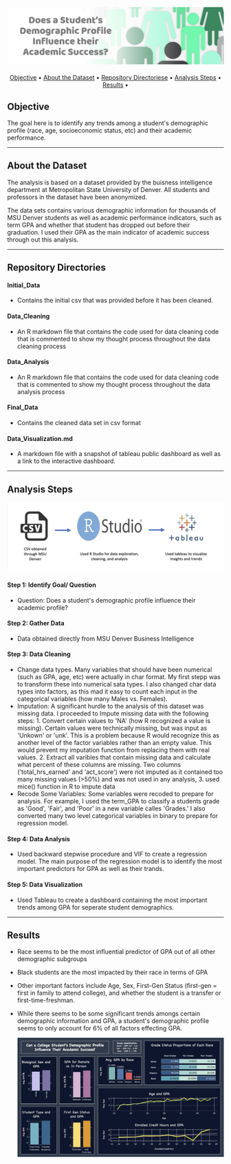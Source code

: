 ![ReadME_header][project_logo]
---

<p align="center">
  <a href="#Objective">Objective</a> •
  <a href="#About the Dataset">About the Dataset</a> •
  <a href="#Repository Directories">Repository Directoriese</a> •
  <a href="#Analysis Steps">Analysis Steps</a> •
  <a href="#Results">Results</a> •
</p>

## Objective
The goal here is to identify any trends among a student's demographic profile (race, age, socioeconomic status, etc) and their academic performance. 



---


## About the Dataset
The analysis is based on a dataset provided by the buisness intelligence department at Metropolitan State University of Denver. All students and professors in the dataset have been anonymized.

The data sets contains various demographic information for thousands of MSU Denver students as well as academic performance indicators, such as term GPA and whether that student has dropped out before their graduation. I used their GPA as the main indicator of academic success through out this analysis.

---


## Repository Directories
#### Initial_Data
- Contains the initial csv that was provided before it has been cleaned.
#### Data_Cleaning
- An R markdown file that contains the code used for data cleaning code that is commented to show my thought process throughout the data cleaning process
#### Data_Analysis
- An R markdown file that contains the code used for data cleaning code that is commented to show my thought process throughout the data analysis process
#### Final_Data
- Contains the cleaned data set in csv format
#### Data_Visualization.md
- A markdown file with a snapshot of tableau public dashboard as well as a link to the interactive dashboard.

---


## Analysis Steps

![pipeline_grades][workflow_graphic]

#### Step 1: Identify Goal/ Question
- Question: Does a student's demographic profile influence their academic profile?
#### Step 2: Gather Data
- Data obtained directly from MSU Denver Business Intelligence
#### Step 3: Data Cleaning
- Change data types. Many variables that should have been numerical (such as GPA, age, etc) were actually in char format. My first stepp was to transform these into numerical sata types. I also changed char data types into factors, as this mad it easy to count each input in the categorical variables (how many Males vs. Females).
- Imputation: A significant hurdle to the analysis of this dataset was missing data. I proceeded to Impute missing data with the following steps:
        1. Convert certain values to 'NA' (how R recognized a value is missing). Certain values were technically missing, but was input as 'Unkown' or 'unk'. This is a problem because R                would recognize this as another level of the factor variables rather than an empty value. This would prevent my imputation function from replacing them with real values.
        2. Extract all varibles that contain missing data and calculate what percent of these columns are missing. Two columns ('total_hrs_earned' and 'act_score') were not imputed as it               contained too many missing values (>50%) and was not used in any analysis,
        3. used mice() function in R to impute data
- Recode Some Variables: Some variables were recoded to prepare for analysis. For example, I used the term_GPA to classify a students grade as 'Good', 'Fair', and 'Poor' in a new variable calles 'Grades.' I also converted many two level categorical variables in binary to prepare for regression model.
#### Step 4: Data Analysis
- Used backward stepwise procedure and VIF to create a regression model. The main purpose of the regression model is to identify the most important predictors for GPA as well as           their trands.
#### Step 5: Data Visualization
- Used Tableau to create a dashboard containing the most important trends among GPA for seperate student demographics.

---


## Results
- Race seems to be the most influential predictor of GPA out of all other demographic subgroups
- Black students are the most impacted by their race in terms of GPA
- Other important factors include Age, Sex, First-Gen Status (first-gen = first in family to attend college), and whether the student is a transfer or first-time-freshman.
- While there seems to be some significant trends amongs certain demographic information and GPA, a student's demographic profile seems to only account for 6% of all factors effecting GPA.

  [![dashboard image][dashboard_image]][dashboard_link]





  <!-- Image Links -->

[project_logo]: Proj_images/ReadME_header.jpg
[dashboard_image]: Proj_images/grades_dashboard.jpg
[workflow_graphic]: Proj_images/pipeline_grades.jpg


<!-- External Links -->
[dashboard_link]: https://public.tableau.com/app/profile/gabby.guinard/viz/StudentDemographicsandAcademicSuccess/Dashboard1








